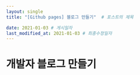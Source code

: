 ```yaml
---
layout: single
title: "[Github pages] 블로그 만들기"  # 포스트의 제목

date: 2021-01-03 # 게시일자
last_modified_at: 2021-01-03 # 최종수정일자
---
```


# 개발자 블로그 만들기
 


